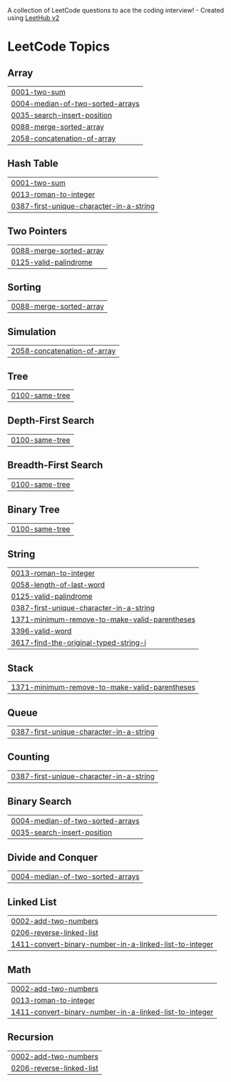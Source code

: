 A collection of LeetCode questions to ace the coding interview! - Created using [LeetHub v2](https://github.com/arunbhardwaj/LeetHub-2.0)
<!---LeetCode Topics Start-->
# LeetCode Topics
## Array
|  |
| ------- |
| [0001-two-sum](https://github.com/saheer07/leetcode/tree/master/0001-two-sum) |
| [0004-median-of-two-sorted-arrays](https://github.com/saheer07/leetcode/tree/master/0004-median-of-two-sorted-arrays) |
| [0035-search-insert-position](https://github.com/saheer07/leetcode/tree/master/0035-search-insert-position) |
| [0088-merge-sorted-array](https://github.com/saheer07/leetcode/tree/master/0088-merge-sorted-array) |
| [2058-concatenation-of-array](https://github.com/saheer07/leetcode/tree/master/2058-concatenation-of-array) |
## Hash Table
|  |
| ------- |
| [0001-two-sum](https://github.com/saheer07/leetcode/tree/master/0001-two-sum) |
| [0013-roman-to-integer](https://github.com/saheer07/leetcode/tree/master/0013-roman-to-integer) |
| [0387-first-unique-character-in-a-string](https://github.com/saheer07/leetcode/tree/master/0387-first-unique-character-in-a-string) |
## Two Pointers
|  |
| ------- |
| [0088-merge-sorted-array](https://github.com/saheer07/leetcode/tree/master/0088-merge-sorted-array) |
| [0125-valid-palindrome](https://github.com/saheer07/leetcode/tree/master/0125-valid-palindrome) |
## Sorting
|  |
| ------- |
| [0088-merge-sorted-array](https://github.com/saheer07/leetcode/tree/master/0088-merge-sorted-array) |
## Simulation
|  |
| ------- |
| [2058-concatenation-of-array](https://github.com/saheer07/leetcode/tree/master/2058-concatenation-of-array) |
## Tree
|  |
| ------- |
| [0100-same-tree](https://github.com/saheer07/leetcode/tree/master/0100-same-tree) |
## Depth-First Search
|  |
| ------- |
| [0100-same-tree](https://github.com/saheer07/leetcode/tree/master/0100-same-tree) |
## Breadth-First Search
|  |
| ------- |
| [0100-same-tree](https://github.com/saheer07/leetcode/tree/master/0100-same-tree) |
## Binary Tree
|  |
| ------- |
| [0100-same-tree](https://github.com/saheer07/leetcode/tree/master/0100-same-tree) |
## String
|  |
| ------- |
| [0013-roman-to-integer](https://github.com/saheer07/leetcode/tree/master/0013-roman-to-integer) |
| [0058-length-of-last-word](https://github.com/saheer07/leetcode/tree/master/0058-length-of-last-word) |
| [0125-valid-palindrome](https://github.com/saheer07/leetcode/tree/master/0125-valid-palindrome) |
| [0387-first-unique-character-in-a-string](https://github.com/saheer07/leetcode/tree/master/0387-first-unique-character-in-a-string) |
| [1371-minimum-remove-to-make-valid-parentheses](https://github.com/saheer07/leetcode/tree/master/1371-minimum-remove-to-make-valid-parentheses) |
| [3396-valid-word](https://github.com/saheer07/leetcode/tree/master/3396-valid-word) |
| [3617-find-the-original-typed-string-i](https://github.com/saheer07/leetcode/tree/master/3617-find-the-original-typed-string-i) |
## Stack
|  |
| ------- |
| [1371-minimum-remove-to-make-valid-parentheses](https://github.com/saheer07/leetcode/tree/master/1371-minimum-remove-to-make-valid-parentheses) |
## Queue
|  |
| ------- |
| [0387-first-unique-character-in-a-string](https://github.com/saheer07/leetcode/tree/master/0387-first-unique-character-in-a-string) |
## Counting
|  |
| ------- |
| [0387-first-unique-character-in-a-string](https://github.com/saheer07/leetcode/tree/master/0387-first-unique-character-in-a-string) |
## Binary Search
|  |
| ------- |
| [0004-median-of-two-sorted-arrays](https://github.com/saheer07/leetcode/tree/master/0004-median-of-two-sorted-arrays) |
| [0035-search-insert-position](https://github.com/saheer07/leetcode/tree/master/0035-search-insert-position) |
## Divide and Conquer
|  |
| ------- |
| [0004-median-of-two-sorted-arrays](https://github.com/saheer07/leetcode/tree/master/0004-median-of-two-sorted-arrays) |
## Linked List
|  |
| ------- |
| [0002-add-two-numbers](https://github.com/saheer07/leetcode/tree/master/0002-add-two-numbers) |
| [0206-reverse-linked-list](https://github.com/saheer07/leetcode/tree/master/0206-reverse-linked-list) |
| [1411-convert-binary-number-in-a-linked-list-to-integer](https://github.com/saheer07/leetcode/tree/master/1411-convert-binary-number-in-a-linked-list-to-integer) |
## Math
|  |
| ------- |
| [0002-add-two-numbers](https://github.com/saheer07/leetcode/tree/master/0002-add-two-numbers) |
| [0013-roman-to-integer](https://github.com/saheer07/leetcode/tree/master/0013-roman-to-integer) |
| [1411-convert-binary-number-in-a-linked-list-to-integer](https://github.com/saheer07/leetcode/tree/master/1411-convert-binary-number-in-a-linked-list-to-integer) |
## Recursion
|  |
| ------- |
| [0002-add-two-numbers](https://github.com/saheer07/leetcode/tree/master/0002-add-two-numbers) |
| [0206-reverse-linked-list](https://github.com/saheer07/leetcode/tree/master/0206-reverse-linked-list) |
<!---LeetCode Topics End-->